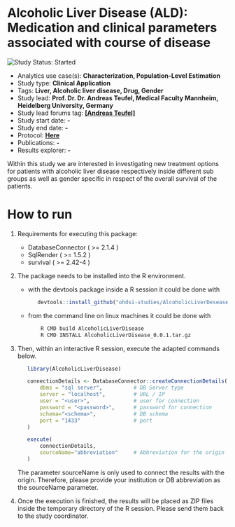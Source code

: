 Alcoholic Liver Disease (ALD): Medication and clinical parameters associated with course of disease
=============

<img src="https://img.shields.io/badge/Study%20Status-Started-blue.svg" alt="Study Status: Started">

- Analytics use case(s): **Characterization, Population-Level Estimation**
- Study type: **Clinical Application**
- Tags: **Liver, Alcoholic liver disease, Drug, Gender**
- Study lead: **Prof. Dr. Dr. Andreas Teufel, Medical Faculty Mannheim, Heidelberg University, Germany**
- Study lead forums tag: **[[Andreas Teufel]](https://forums.ohdsi.org/u/Andreas)**
- Study start date: **-**
- Study end date: **-**
- Protocol: **[Here](https://github.com/titzel/AlcoholicLiverDisease/blob/master/documents/Protocol.docx)**
- Publications: **-**
- Results explorer: **-**

Within this study we are interested in investigating new treatment options for patients with alcoholic liver disease respectively inside different sub groups as well as gender specific in respect of the overall survival of the patients.

How to run
===========

1. Requirements for executing this package:
   - DatabaseConnector ( >= 2.1.4 )
   - SqlRender ( >= 1.5.2 )
   - survival ( >= 2.42-4 )
 

2. The package needs to be installed into the R environment.

   - with the devtools package inside a R session it could be done with
      ```r
         devtools::install_github("ohdsi-studies/AlcoholicLiverDesease")
      ```
   - from the command line on linux machines it could be done with
      ```bash
          R CMD build AlcoholicLiverDisease
          R CMD INSTALL AlcoholicLiverDisease_0.0.1.tar.gz
      ```

3. Then, within an interactive R session, execute the adapted commands below.

   ```r
      library(AlcoholicLiverDisease)

      connectionDetails <- DatabaseConnector::createConnectionDetails(
          dbms = "sql server",          # DB Server type
          server = "localhost",         # URL / IP
          user = "<user>",              # user for connection
          password = "<password>",      # password for connection
          schema="<schema>",            # DB schema
          port = "1433"                 # port
      )

      execute(
          connectionDetails,
          sourceName="abbreviation"     # Abbreviation for the origin of DB
      )
   ```
   The parameter sourceName is only used to connect the results with the origin. Therefore, please provide your institution or DB abbreviation as the sourceName parameter. 

4. Once the execution is finished, the results will be placed as ZIP files inside the temporary directory of the R session. Please send them back to the study coordinator.


